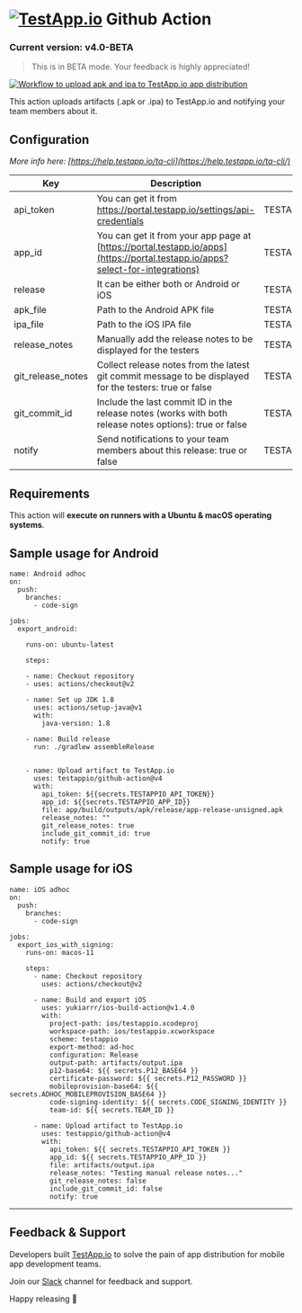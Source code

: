 # [<img src="https://assets.testapp.io/logo/blue.svg" alt="TestApp.io"/>](https://testapp.io/) Github Action

### Current version: v4.0-BETA

> This is in BETA mode. Your feedback is highly appreciated!

[![Workflow to upload apk and ipa to TestApp.io app distribution](https://github.com/testappio/github-action/actions/workflows/main.yml/badge.svg)](https://github.com/testappio/github-action/actions/workflows/main.yml)

This action uploads artifacts (.apk or .ipa) to TestApp.io and notifying your team members about it.

## Configuration

*More info here: [https://help.testapp.io/ta-cli](https://help.testapp.io/ta-cli/)*

| Key               | Description                                                                                             | Env Var(s)                  | Default |
| ----------------- | ------------------------------------------------------------------------------------------------------- | --------------------------- | ------- |
| api_token         | You can get it from https://portal.testapp.io/settings/api-credentials                                  | TESTAPPIO_API_TOKEN         |         |
| app_id            | You can get it from your app page at [https://portal.testapp.io/apps](https://portal.testapp.io/apps?select-for-integrations)                                       | TESTAPPIO_APP_ID            |         |
| release           | It can be either both or Android or iOS                                                                 | TESTAPPIO_RELEASE           |         |
| apk_file          | Path to the Android APK file                                                                            | TESTAPPIO_ANDROID_PATH      |         |
| ipa_file          | Path to the iOS IPA file                                                                                | TESTAPPIO_IOS_PATH          |         |
| release_notes     | Manually add the release notes to be displayed for the testers                                          | TESTAPPIO_RELEASE_NOTES     |         |
| git_release_notes | Collect release notes from the latest git commit message to be displayed for the testers: true or false | TESTAPPIO_GIT_RELEASE_NOTES | true    |
| git_commit_id     | Include the last commit ID in the release notes (works with both release notes options): true or false   | TESTAPPIO_GIT_COMMIT_ID     | false   |
| notify            | Send notifications to your team members about this release: true or false                               | TESTAPPIO_NOTIFY            | false   |

## Requirements

This action will **execute on runners with a Ubuntu & macOS operating systems**.

## Sample usage for Android

```
name: Android adhoc
on:
  push:
    branches:
      - code-sign

jobs:
  export_android:

    runs-on: ubuntu-latest

    steps:

    - name: Checkout repository
    - uses: actions/checkout@v2

    - name: Set up JDK 1.8
      uses: actions/setup-java@v1
      with:
        java-version: 1.8

    - name: Build release
      run: ./gradlew assembleRelease


    - name: Upload artifact to TestApp.io
      uses: testappio/github-action@v4
      with:
        api_token: ${{secrets.TESTAPPIO_API_TOKEN}}
        app_id: ${{secrets.TESTAPPIO_APP_ID}}
        file: app/build/outputs/apk/release/app-release-unsigned.apk
        release_notes: ""
        git_release_notes: true
        include_git_commit_id: true
        notify: true
```

## Sample usage for iOS

```
name: iOS adhoc
on:
  push:
    branches:
      - code-sign

jobs:
  export_ios_with_signing:
    runs-on: macos-11

    steps:
      - name: Checkout repository
        uses: actions/checkout@v2

      - name: Build and export iOS
        uses: yukiarrr/ios-build-action@v1.4.0
        with:
          project-path: ios/testappio.xcodeproj
          workspace-path: ios/testappio.xcworkspace
          scheme: testappio
          export-method: ad-hoc
          configuration: Release
          output-path: artifacts/output.ipa
          p12-base64: ${{ secrets.P12_BASE64 }}
          certificate-password: ${{ secrets.P12_PASSWORD }}
          mobileprovision-base64: ${{ secrets.ADHOC_MOBILEPROVISION_BASE64 }}
          code-signing-identity: ${{ secrets.CODE_SIGNING_IDENTITY }}
          team-id: ${{ secrets.TEAM_ID }}

      - name: Upload artifact to TestApp.io
        uses: testappio/github-action@v4
        with:
          api_token: ${{ secrets.TESTAPPIO_API_TOKEN }}
          app_id: ${{ secrets.TESTAPPIO_APP_ID }}
          file: artifacts/output.ipa
          release_notes: "Testing manual release notes..."
          git_release_notes: false
          include_git_commit_id: false
          notify: true
```

---

## Feedback & Support

Developers built [TestApp.io](https://testapp.io) to solve the pain of app distribution for mobile app development teams.

Join our [Slack](https://join.slack.com/t/testappio/shared_invite/zt-pvpoj3l2-epGYwGTaV3~3~0f7udNWoA) channel for feedback and support.

Happy releasing 🎉
